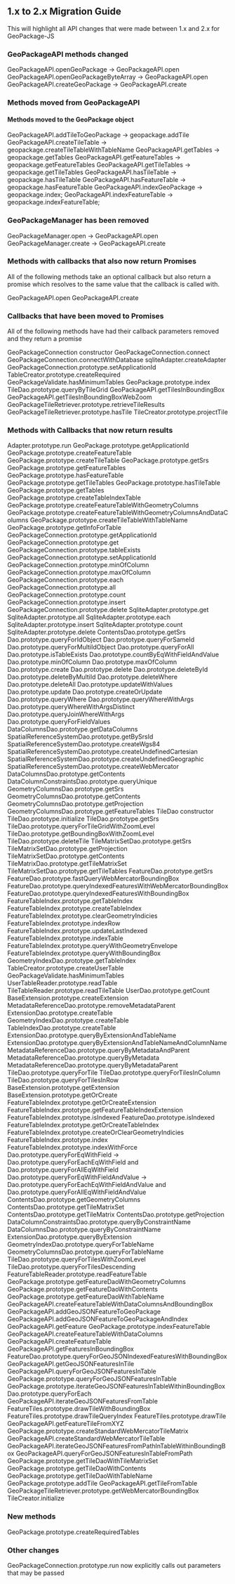 ## 1.x to 2.x Migration Guide

This will highlight all API changes that were made between 1.x and 2.x for GeoPackage-JS

### GeoPackageAPI methods changed

GeoPackageAPI.openGeoPackage -> GeoPackageAPI.open
GeoPackageAPI.openGeoPackageByteArray -> GeoPackageAPI.open
GeoPackageAPI.createGeoPackage -> GeoPackageAPI.create

### Methods moved from GeoPackageAPI

#### Methods moved to the GeoPackage object

GeoPackageAPI.addTileToGeoPackage -> geopackage.addTile
GeoPackageAPI.createTileTable -> geopackage.createTileTableWithTableName
GeoPackageAPI.getTables -> geopackage.getTables
GeoPackageAPI.getFeatureTables -> geopackage.getFeatureTables
GeoPackageAPI.getTileTables -> geopackage.getTileTables
GeoPackageAPI.hasTileTable -> geopackage.hasTileTable
GeoPackageAPI.hasFeatureTable -> geopackage.hasFeatureTable
GeoPackageAPI.indexGeoPackage -> geopackage.index;
GeoPackageAPI.indexFeatureTable -> geopackage.indexFeatureTable;

### GeoPackageManager has been removed
GeoPackageManager.open -> GeoPackageAPI.open
GeoPackageManager.create -> GeoPackageAPI.create

### Methods with callbacks that also now return Promises

All of the following methods take an optional callback but also return a promise which resolves to the same value that the callback is called with.

GeoPackageAPI.open
GeoPackageAPI.create

### Callbacks that have been moved to Promises

All of the following methods have had their callback parameters removed and they return a promise

GeoPackageConnection constructor
GeoPackageConnection.connect
GeoPackageConnection.connectWithDatabase
sqliteAdapter.createAdapter
GeoPackageConnection.prototype.setApplicationId
TableCreator.prototype.createRequired
GeoPackageValidate.hasMinimumTables
GeoPackage.prototype.index
TileDao.prototype.queryByTileGrid
GeoPackageAPI.getTilesInBoundingBox
GeoPackageAPI.getTilesInBoundingBoxWebZoom
GeoPackageTileRetriever.prototype.retrieveTileResults
GeoPackageTileRetriever.prototype.hasTile
TileCreator.prototype.projectTile

### Methods with Callbacks that now return results
Adapter.prototype.run
GeoPackage.prototype.getApplicationId
GeoPackage.prototype.createFeatureTable
GeoPackage.prototype.createTileTable
GeoPackage.prototype.getSrs
GeoPackage.prototype.getFeatureTables
GeoPackage.prototype.hasFeatureTable
GeoPackage.prototype.getTileTables
GeoPackage.prototype.hasTileTable
GeoPackage.prototype.getTables
GeoPackage.prototype.createTableIndexTable
GeoPackage.prototype.createFeatureTableWithGeometryColumns
GeoPackage.prototype.createFeatureTableWithGeometryColumnsAndDataColumns
GeoPackage.prototype.createTileTableWithTableName
GeoPackage.prototype.getInfoForTable
GeoPackageConnection.prototype.getApplicationId
GeoPackageConnection.prototype.get
GeoPackageConnection.prototype.tableExists
GeoPackageConnection.prototype.setApplicationId
GeoPackageConnection.prototype.minOfColumn
GeoPackageConnection.prototype.maxOfColumn
GeoPackageConnection.prototype.each
GeoPackageConnection.prototype.all
GeoPackageConnection.prototype.count
GeoPackageConnection.prototype.insert
GeoPackageConnection.prototype.delete
SqliteAdapter.prototype.get
SqliteAdapter.prototype.all
SqliteAdapter.prototype.each
SqliteAdapter.prototype.insert
SqliteAdapter.prototype.count
SqliteAdapter.prototype.delete
ContentsDao.prototype.getSrs
Dao.prototype.queryForIdObject
Dao.prototype.queryForSameId
Dao.prototype.queryForMultiIdObject
Dao.prototype.queryForAll
Dao.prototype.isTableExists
Dao.prototype.countByEqWithFieldAndValue
Dao.prototype.minOfColumn
Dao.prototype.maxOfColumn
Dao.prototype.create
Dao.prototype.delete
Dao.prototype.deleteById
Dao.prototype.deleteByMultiId
Dao.prototype.deleteWhere
Dao.prototype.deleteAll
Dao.prototype.updateWithValues
Dao.prototype.update
Dao.prototype.createOrUpdate
Dao.prototype.queryWhere
Dao.prototype.queryWhereWithArgs
Dao.prototype.queryWhereWithArgsDistinct
Dao.prototype.queryJoinWhereWithArgs
Dao.prototype.queryForFieldValues
DataColumnsDao.prototype.getDataColumns
SpatialReferenceSystemDao.prototype.getBySrsId
SpatialReferenceSystemDao.prototype.createWgs84
SpatialReferenceSystemDao.prototype.createUndefinedCartesian
SpatialReferenceSystemDao.prototype.createUndefinedGeographic
SpatialReferenceSystemDao.prototype.createWebMercator
DataColumnsDao.prototype.getContents
DataColumnConstraintsDao.prototype.queryUnique
GeometryColumnsDao.prototype.getSrs
GeometryColumnsDao.prototype.getContents
GeometryColumnsDao.prototype.getProjection
GeometryColumnsDao.prototype.getFeatureTables
TileDao constructor
TileDao.prototype.initialize
TileDao.prototype.getSrs
TileDao.prototype.queryForTileGridWithZoomLevel
TileDao.prototype.getBoundingBoxWithZoomLevel
TileDao.prototype.deleteTile
TileMatrixSetDao.prototype.getSrs
TileMatrixSetDao.prototype.getProjection
TileMatrixSetDao.prototype.getContents
TileMatrixDao.prototype.getTileMatrixSet
TileMatrixSetDao.prototype.getTileTables
FeatureDao.prototype.getSrs
FeatureDao.prototype.fastQueryWebMercatorBoundingBox
FeatureDao.prototype.queryIndexedFeaturesWithWebMercatorBoundingBox
FeatureDao.prototype.queryIndexedFeaturesWithBoundingBox
FeatureTableIndex.prototype.getTableIndex
FeatureTableIndex.prototype.createTableIndex
FeatureTableIndex.prototype.clearGeometryIndicies
FeatureTableIndex.prototype.indexRow
FeatureTableIndex.prototype.updateLastIndexed
FeatureTableIndex.prototype.indexTable
FeatureTableIndex.prototype.queryWithGeometryEnvelope
FeatureTableIndex.prototype.queryWithBoundingBox
GeometryIndexDao.prototype.getTableIndex
TableCreator.prototype.createUserTable
GeoPackageValidate.hasMinimumTables
UserTableReader.prototype.readTable
TileTableReader.prototype.readTileTable
UserDao.prototype.getCount
BaseExtension.prototype.createExtension
MetadataReferenceDao.prototype.removeMetadataParent
ExtensionDao.prototype.createTable
GeometryIndexDao.prototype.createTable
TableIndexDao.prototype.createTable
ExtensionDao.prototype.queryByExtensionAndTableName
ExtensionDao.prototype.queryByExtensionAndTableNameAndColumnName
MetadataReferenceDao.prototype.queryByMetadataAndParent
MetadataReferenceDao.prototype.queryByMetadata
MetadataReferenceDao.prototype.queryByMetadataParent
TileDao.prototype.queryForTile
TileDao.prototype.queryForTilesInColumn
TileDao.prototype.queryForTilesInRow
BaseExtension.prototype.getExtension
BaseExtension.prototype.getOrCreate
FeatureTableIndex.prototype.getOrCreateExtension
FeatureTableIndex.prototype.getFeatureTableIndexExtension
FeatureTableIndex.prototype.isIndexed
FeatureDao.prototype.isIndexed
FeatureTableIndex.prototype.getOrCreateTableIndex
FeatureTableIndex.prototype.createOrClearGeometryIndicies
FeatureTableIndex.prototype.index
FeatureTableIndex.prototype.indexWithForce
Dao.prototype.queryForEqWithField -> Dao.prototype.queryForEachEqWithField and Dao.prototype.queryForAllEqWithField
Dao.prototype.queryForEqWithFieldAndValue -> Dao.prototype.queryForEachEqWithFieldAndValue and Dao.prototype.queryForAllEqWithFieldAndValue
ContentsDao.prototype.getGeometryColumns
ContentsDao.prototype.getTileMatrixSet
ContentsDao.prototype.getTileMatrix
ContentsDao.prototype.getProjection
DataColumnConstraintsDao.prototype.queryByConstraintName
DataColumnsDao.prototype.queryByConstraintName
ExtensionDao.prototype.queryByExtension
GeometryIndexDao.prototype.queryForTableName
GeometryColumnsDao.prototype.queryForTableName
TileDao.prototype.queryForTilesWithZoomLevel
TileDao.prototype.queryForTilesDescending
FeatureTableReader.prototype.readFeatureTable
GeoPackage.prototype.getFeatureDaoWithGeometryColumns
GeoPackage.prototype.getFeatureDaoWithContents
GeoPackage.prototype.getFeatureDaoWithTableName
GeoPackageAPI.createFeatureTableWithDataColumnsAndBoundingBox
GeoPackageAPI.addGeoJSONFeatureToGeoPackage
GeoPackageAPI.addGeoJSONFeatureToGeoPackageAndIndex
GeoPackageAPI.getFeature
GeoPackage.prototype.indexFeatureTable
GeoPackageAPI.createFeatureTableWithDataColumns
GeoPackageAPI.createFeatureTable
GeoPackageAPI.getFeaturesInBoundingBox
FeatureDao.prototype.queryForGeoJSONIndexedFeaturesWithBoundingBox
GeoPackageAPI.getGeoJSONFeaturesInTile
GeoPackageAPI.queryForGeoJSONFeaturesInTable
GeoPackage.prototype.queryForGeoJSONFeaturesInTable
GeoPackage.prototype.iterateGeoJSONFeaturesInTableWithinBoundingBox
Dao.prototype.queryForEach
GeoPackageAPI.iterateGeoJSONFeaturesFromTable
FeatureTiles.prototype.drawTileWithBoundingBox
FeatureTiles.prototype.drawTileQueryIndex
FeatureTiles.prototype.drawTile
GeoPackageAPI.getFeatureTileFromXYZ
GeoPackage.prototype.createStandardWebMercatorTileMatrix
GeoPackageAPI.createStandardWebMercatorTileTable
GeoPackageAPI.iterateGeoJSONFeaturesFromPathInTableWithinBoundingBox
GeoPackageAPI.queryForGeoJSONFeaturesInTableFromPath
GeoPackage.prototype.getTileDaoWithTileMatrixSet
GeoPackage.prototype.getTileDaoWithContents
GeoPackage.prototype.getTileDaoWithTableName
GeoPackage.prototype.addTile
GeoPackageAPI.getTileFromTable
GeoPackageTileRetriever.prototype.getWebMercatorBoundingBox
TileCreator.initialize

### New methods
GeoPackage.prototype.createRequiredTables

### Other changes
GeoPackageConnection.prototype.run now explicitly calls out parameters that may be passed
